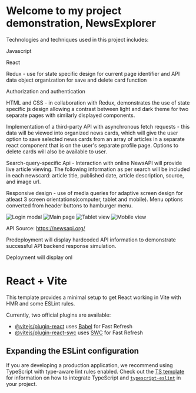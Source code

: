 # Welcome to my project demonstration, NewsExplorer

Technologies and techniques used in this project includes:

Javascript

React

Redux - use for state specific design for current page identifier and API data object organization for save and delete card function

Authorization and authentication

HTML and CSS - in collaboration with Redux, demonstrates the use of state specific js design allowing a contrast between light and dark theme for two separate pages with similarly displayed components.

Implementation of a third-party API with asynchronous fetch requests - this data will be viewed into organized news cards, which will give the user option to save selected news cards from an array of articles in a separate react component that is on the user's separate profile page. Options to delete cards will also be available to user.

Search-query-specific Api - Interaction with online NewsAPI will provide live article viewing. The following information as per search will be included in each newscard: article title, published date, article description, source, and image url.

Responsive design - use of media queries for adaptive screen design for atleast 3 screen orientations(computer, tablet and mobile). Menu options converted from header buttons to hamburger menu.

![Login modal](image-1.png)
![Main page](image-3.png)
![Tablet view](image-4.png)
![Mobile view](image-5.png)

API Source: https://newsapi.org/

Predeployment will display hardcoded API information to demonstrate successful API backend response simulation.

Deployment will display onl

# React + Vite

This template provides a minimal setup to get React working in Vite with HMR and some ESLint rules.

Currently, two official plugins are available:

- [@vitejs/plugin-react](https://github.com/vitejs/vite-plugin-react/blob/main/packages/plugin-react) uses [Babel](https://babeljs.io/) for Fast Refresh
- [@vitejs/plugin-react-swc](https://github.com/vitejs/vite-plugin-react/blob/main/packages/plugin-react-swc) uses [SWC](https://swc.rs/) for Fast Refresh

## Expanding the ESLint configuration

If you are developing a production application, we recommend using TypeScript with type-aware lint rules enabled. Check out the [TS template](https://github.com/vitejs/vite/tree/main/packages/create-vite/template-react-ts) for information on how to integrate TypeScript and [`typescript-eslint`](https://typescript-eslint.io) in your project.
